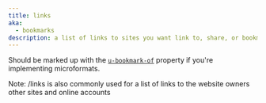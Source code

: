 ```yaml
---
title: links
aka:
  - bookmarks
description: a list of links to sites you want link to, share, or bookmark for future reference
---
```


Should be marked up with the [`u-bookmark-of`](https://indieweb.org/bookmark#How) property if you're implementing microformats.

Note: /links is also commonly used for a list of links to the website owners other sites and online accounts
